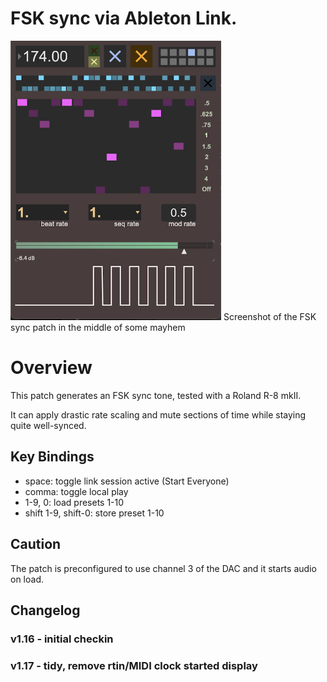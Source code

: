 # FSK sync via Ableton Link.

<img src="/fsk-sync/fsk-sync-screenshot-v1.16.png" width="337" height="447"/>
Screenshot of the FSK sync patch in the middle of some mayhem
</img>

# Overview

This patch generates an FSK sync tone, tested with a Roland R-8 mkII.

It can apply drastic rate scaling and mute sections of time while staying quite well-synced.

## Key Bindings

- space: toggle link session active (Start Everyone)
- comma: toggle local play
- 1-9, 0: load presets 1-10
- shift 1-9, shift-0: store preset 1-10

## Caution

The patch is preconfigured to use channel 3 of the DAC and it starts audio on load.

## Changelog

### v1.16 - initial checkin

### v1.17 - tidy, remove rtin/MIDI clock started display

